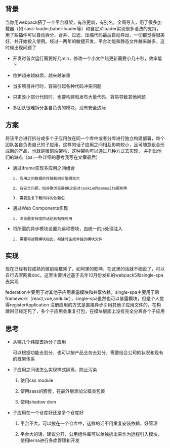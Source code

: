 ## 背景
当你用webpack搭了一个平台框架，有热更新，有别名，全局导入，用了很多加载器（如 sass-loader,babel-loader等）和自定义loader实现很多语法的支持，用了些插件可以自动拆分、合并、过滤、压缩代码最后自动导出，一切都觉得很美好，并开始投入使用。经过一两年的敏捷开发，平台功能和静态文件越来越多，这时候出现问题了

- 开发时首次运行需要好几min，修改一个小文件热更新需要小几十秒，效率低下

- 维护越来越麻烦，越来越笨重

- 当多项目并行时，容易引起各种代码冲突问题

- 只更改小部分代码时，也要构建和发布大量代码，容易导致其他问题

- 多团队很难拆分各自负责的模块，没有安全边际

## 方案
将该平台进行拆分成多个子应用放在同一个库中或者分库进行独立构建部署，每个团队各自负责自己的子应用，这样的话子应用之间相互影响较小，且可随意组合形成新的产品，也就是微前端架构，这种架构可以通过几种方式去实现， 并列出他们的缺点（ps:一些详细的思考我写在文章最后）

- 通过iframe实现多应用之间组合   
  
  `1. 应用之间数据的传输和同步阻碍较大  `

  `2. 有安全问题，如谷歌浏览器80之后对cookie的samesite限制等  `

  `3. 需要重复下载同样的依赖包  `

- 通过Web Components实现  
  
  `1. 浏览器支持度的话达到勉强可用`
  
- 将所需的异步模块设置为远程模块，由统一的js处理注入 
 
  `1. 需要将远程模块指出，构建时生成单独的模块文件`

## 实现
现在已经有较成熟的微前端框架了，如阿里的乾坤，在这里的话就不细说了，可以自行去官网看doc，这里主要讲述基于去年10月份发布的webpack5和single-spa去实现

federation主要用于对其他子应用暴露模块和共享依赖，single-spa主要用于跨framework（react,vue,andular），single-spa虽然也可以暴露模块，但是个人觉得registerApplication
注册应用的方式是直接异步引用其他子应用文件的，在构建时已经定死了，多个子应用会重复打包，在模块层面上没有完全分离各个子应用



## 思考
* 从哪几个纬度去拆分子应用

  可以根据功能去划分，也可以按产品业务去划分，需要结合公司的状况和现有的框架体系
  
- 子应用之间该怎么实现样式隔离，防止污染

  1. 使用css module
  
  2. 使用sass的嵌套，在最外层添加父级类包裹
  
  3. 使用shadow dom

- 子应用在一个仓库好还是多个仓库好

  1. 平台不大，可以放在一个仓库中，这样的话不用重复安装依赖，好管理
  
  2. 平台大的话，建议分开，公用组件库可以单独拆出来作为远程引入模块，使用lerna进行多库管理和开发
